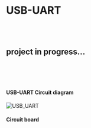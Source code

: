 # USB-UART 
</br></br>
## project in progress...
</br></br></br>



#### USB-UART Circuit diagram

![USB_UART](https://user-images.githubusercontent.com/108707659/198907135-b436ccb3-076b-4b09-a1f1-59eedfc9d483.png)

#### Circuit board
